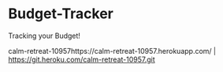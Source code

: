 # Budget-Tracker
Tracking your Budget!

 calm-retreat-10957https://calm-retreat-10957.herokuapp.com/ 
| https://git.heroku.com/calm-retreat-10957.git
